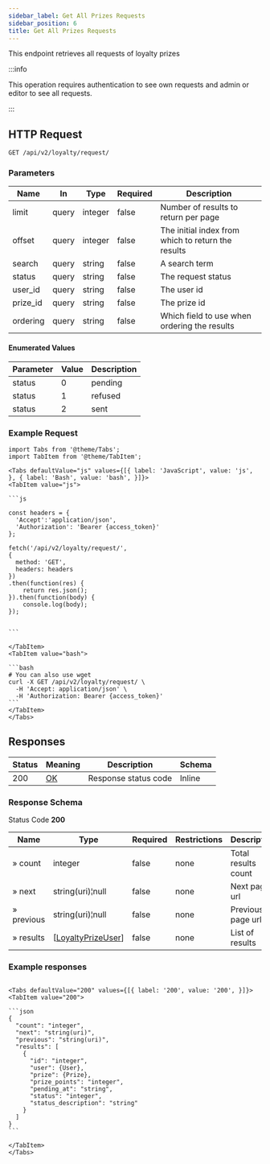 ```yaml
---
sidebar_label: Get All Prizes Requests
sidebar_position: 6
title: Get All Prizes Requests
---
```


This endpoint retrieves all requests of loyalty prizes

:::info

This operation requires authentication to see own requests and admin or editor to see all requests.

:::


## HTTP Request

`GET /api/v2/loyalty/request/`

### Parameters

|Name|In|Type|Required| Description                                        |
|---|---|---|---|----------------------------------------------------|
|limit|query|integer|false| Number of results to return per page               |
|offset|query|integer|false| The initial index from which to return the results |
|search|query|string|false| A search term                                      |
|status|query|string|false| The request status                                 |
|user_id|query|string|false| The user id                                        |
|prize_id|query|string|false| The prize id                                       |
|ordering|query|string|false| Which field to use when ordering the results       |

#### Enumerated Values

|Parameter|Value|Description|
|---|---|---|
|status|0|pending|
|status|1|refused|
|status|2|sent|

### Example Request

````mdx-code-block
import Tabs from '@theme/Tabs';
import TabItem from '@theme/TabItem';

<Tabs defaultValue="js" values={[{ label: 'JavaScript', value: 'js', }, { label: 'Bash', value: 'bash', }]}>
<TabItem value="js">

```js

const headers = {
  'Accept':'application/json',
  'Authorization': 'Bearer {access_token}'
};

fetch('/api/v2/loyalty/request/',
{
  method: 'GET',
  headers: headers
})
.then(function(res) {
    return res.json();
}).then(function(body) {
    console.log(body);
});


```

</TabItem>
<TabItem value="bash">

```bash
# You can also use wget
curl -X GET /api/v2/loyalty/request/ \
  -H 'Accept: application/json' \
  -H 'Authorization: Bearer {access_token}'
```
</TabItem>
</Tabs>
````

## Responses

|Status|Meaning|Description|Schema|
|---|---|---|---|
|200|[OK](https://tools.ietf.org/html/rfc7231#section-6.3.1)|Response status code|Inline|

### Response Schema

Status Code **200**

|Name|Type|Required|Restrictions|Description|
|---|---|---|---|---|
|» count|integer|false|none|Total results count|
|» next|string(uri)¦null|false|none|Next page url|
|» previous|string(uri)¦null|false|none|Previous page url|
|» results|[[LoyaltyPrizeUser](/docs/apireference/v2/schemas/loyalty_prize_user)]|false|none|List of results|

### Example responses


````mdx-code-block

<Tabs defaultValue="200" values={[{ label: '200', value: '200', }]}>
<TabItem value="200">

```json
{
  "count": "integer",
  "next": "string(uri)",
  "previous": "string(uri)",
  "results": [
    {
      "id": "integer",
      "user": {User},
      "prize": {Prize},
      "prize_points": "integer",
      "pending_at": "string",
      "status": "integer",
      "status_description": "string"
    }
  ]
}
```

</TabItem>
</Tabs>
````




